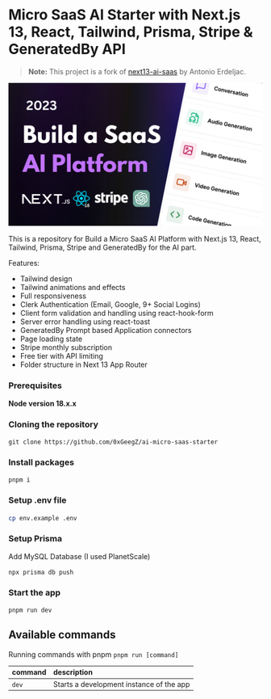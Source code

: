 # Micro SaaS AI Starter with Next.js 13, React, Tailwind, Prisma, Stripe & GeneratedBy API

> **Note:** This project is a fork of [next13-ai-saas](https://github.com/AntonioErdeljac/next13-ai-saas) by Antonio Erdeljac.

![Micro SaaS AI Starter](https://github.com/0xGeegZ/ai-micro-saas-starter/blob/master/public/repo-amin-image.png?raw=true)

This is a repository for Build a Micro SaaS AI Platform with Next.js 13, React, Tailwind, Prisma, Stripe and GeneratedBy for the AI part.

Features:

- Tailwind design
- Tailwind animations and effects
- Full responsiveness
- Clerk Authentication (Email, Google, 9+ Social Logins)
- Client form validation and handling using react-hook-form
- Server error handling using react-toast
- GeneratedBy Prompt based Application connectors
- Page loading state
- Stripe monthly subscription
- Free tier with API limiting
- Folder structure in Next 13 App Router

### Prerequisites

**Node version 18.x.x**

### Cloning the repository

```shell
git clone https://github.com/0xGeegZ/ai-micro-saas-starter
```

### Install packages

```shell
pnpm i
```

### Setup .env file

```bash
cp env.example .env
```

### Setup Prisma

Add MySQL Database (I used PlanetScale)

```shell
npx prisma db push

```

### Start the app

```shell
pnpm run dev
```

## Available commands

Running commands with pnpm `pnpm run [command]`

| command | description                              |
| :------ | :--------------------------------------- |
| `dev`   | Starts a development instance of the app |

